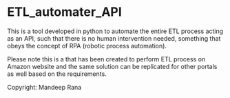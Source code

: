 # ETL_automater_API

This is a tool developed in python to automate the entire ETL process acting as an API, such that there is no human intervention needed, something that obeys the concept of RPA (robotic process automation).

Please note this is a that has been created to perform ETL process on Amazon website and the same solution can be replicated for other portals as well based on the requirements.

Copyright: Mandeep Rana
